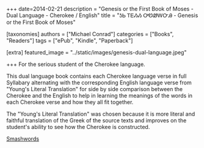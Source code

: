 +++
date=2014-02-21
description = "Genesis or the First Book of Moses - Dual Language - Cherokee / English"
title = "ᎼᏏ ᎢᎬᏱᏱ ᎤᏬᏪᎳᏅᎯ - Genesis or the First Book of Moses"

[taxonomies]
authors = ["Michael Conrad"]
categories = ["Books", "Readers"]
tags = ["ePub", "Kindle", "Paperback"]

[extra]
featured_image = "../static/images/genesis-dual-language.jpeg"

+++
For the serious student of the Cherokee language.  
<!-- more -->
This dual language book contains each Cherokee language verse in full Syllabary alternating with the corresponding English language verse from "Young's Literal Translation" for side by side comparison between the Cherokee and the English to help in learning the meanings of the words in each Cherokee verse and how they all fit together.  
  
The "Young's Literal Translation" was chosen because it is more literal and faithful translation of the Greek of the source texts and improves on the student's ability to see how the Cherokee is constructed.

[Smashwords](https://www.smashwords.com/books/view/399020)